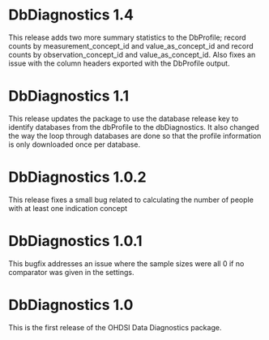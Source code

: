 DbDiagnostics 1.4
===========================
This release adds two more summary statistics to the DbProfile; record counts by measurement_concept_id and 
value_as_concept_id and record counts by observation_concept_id and value_as_concept_id. Also fixes an issue with the column headers exported with the DbProfile output. 

DbDiagnostics 1.1
===========================
This release updates the package to use the database release key to identify databases from the dbProfile to the dbDiagnostics. It also changed the way the loop through databases are done so that the profile information is only downloaded once per database. 

DbDiagnostics 1.0.2
===========================
This release fixes a small bug related to calculating the number of people with at least one indication concept

DbDiagnostics 1.0.1
===========================
This bugfix addresses an issue where the sample sizes were all 0 if no comparator was given in the settings.

DbDiagnostics 1.0
===========================
This is the first release of the OHDSI Data Diagnostics package.
